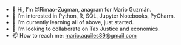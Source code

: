 - 👋 Hi, I’m @Rimao-Zugman, anagram for Mario Guzmán.
- 👀 I’m interested in Python, R, SQL, Jupyter Notebooks, PyCharm.
- 🌱 I’m currently learning all of above, just started.
- 💞️ I’m looking to collaborate on Tax Justice and economics.
- 📫 How to reach me: mario.aquiles89@gmail.com

<!---
Rimao-Zugman/Rimao-Zugman is a ✨ special ✨ repository because its `README.md` (this file) appears on your GitHub profile.
You can click the Preview link to take a look at your changes.
--->
